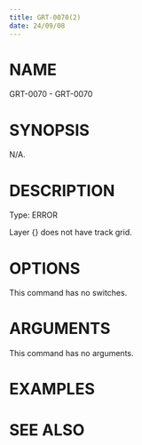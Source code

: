 ```yaml
---
title: GRT-0070(2)
date: 24/09/08
---
```


# NAME

GRT-0070 - GRT-0070

# SYNOPSIS

N/A.

# DESCRIPTION

Type: ERROR

Layer {} does not have track grid.

# OPTIONS

This command has no switches.

# ARGUMENTS

This command has no arguments.

# EXAMPLES

# SEE ALSO
